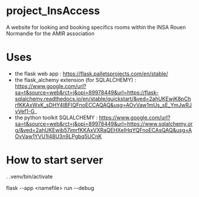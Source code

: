 # project_InsAccess
A website for looking and booking specifics rooms within the INSA Rouen Normandie for the AMIR association
# Uses
- the flask web app : https://flask.palletsprojects.com/en/stable/
- the flask_alchemy extension (for SQLALCHEMY) : https://www.google.com/url?sa=t&source=web&rct=j&opi=89978449&url=https://flask-sqlalchemy.readthedocs.io/en/stable/quickstart/&ved=2ahUKEwjK8pChrfKKAxWxK_sDHY4IBFIQFnoECCAQAQ&usg=AOvVaw1mUs_sE_YmJwRJvVef1-G_
- the python toolkit SQLALCHEMY : https://www.google.com/url?sa=t&source=web&rct=j&opi=89978449&url=https://www.sqlalchemy.org/&ved=2ahUKEwib57imrfKKAxVXRaQEHXeIHqYQFnoECAsQAQ&usg=AOvVaw1YVU1l48U3n9LPgbq5UCnK
# How to start server
. .venv/bin/activate



flask --app \<namefile\> run --debug
